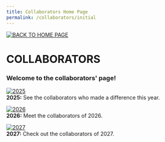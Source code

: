 ```yaml
---
title: Collaborators Home Page
permalink: /collaborators/initial
---
```


[![BACK TO HOME PAGE](https://img.shields.io/static/v1?label=&message=BACK+TO+HOME+PAGE&color=%23009BD5&style=for-the-badge)](https://si-unifeb.github.io/indexen)

# COLLABORATORS

### Welcome to the collaborators' page!  

[![2025](https://img.shields.io/badge/2025-blue?style=for-the-badge)](https://si-unifeb.github.io/collaborators/2025/collaborators)                
**2025:** See the collaborators who made a difference this year.

[![2026](https://img.shields.io/badge/2026-blue?style=for-the-badge)](https://si-unifeb.github.io/collaborators/2026/collaborators)  
**2026:** Meet the collaborators of 2026.

[![2027](https://img.shields.io/badge/2027-blue?style=for-the-badge)](https://si-unifeb.github.io/collaborators/2027/collaborators)  
**2027:** Check out the collaborators of 2027.
